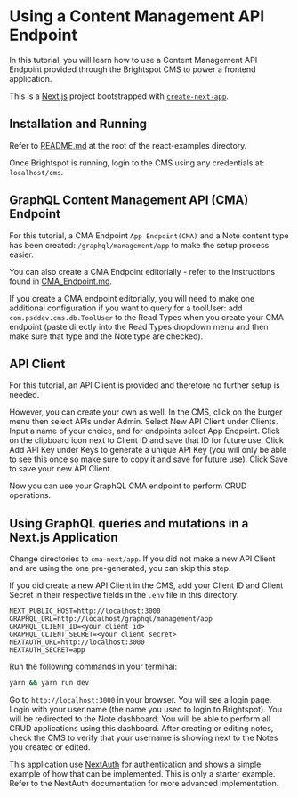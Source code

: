 # Using a Content Management API Endpoint

In this tutorial, you will learn how to use a Content Management API Endpoint provided through the Brightspot CMS to power a frontend application.

This is a [Next.js](https://nextjs.org/) project bootstrapped with [`create-next-app`](https://github.com/vercel/next.js/tree/canary/packages/create-next-app).

## Installation and Running

Refer to [README.md](https://github.com/brightspot/react-examples/blob/cma-next/README.md) at the root of the react-examples directory.

Once Brightspot is running, login to the CMS using any credentials at: `localhost/cms`.

## GraphQL Content Management API (CMA) Endpoint

For this tutorial, a CMA Endpoint `App Endpoint(CMA)` and a Note content type has been created: `/graphql/management/app` to make the setup process easier.

You can also create a CMA Endpoint editorially - refer to the instructions found in [CMA_Endpoint.md](CMA_Endpoint.md).

If you create a CMA endpoint editorially, you will need to make one additional configuration if you want to query for a toolUser: add `com.psddev.cms.db.ToolUser` to the Read Types when you create your CMA endpoint (paste directly into the Read Types dropdown menu and then make sure that type and the Note type are checked).

## API Client

For this tutorial, an API Client is provided and therefore no further setup is needed.

However, you can create your own as well. In the CMS, click on the burger menu then select APIs under Admin. Select New API Client under Clients. Input a name of your choice, and for endpoints select App Endpoint. Click on the clipboard icon next to Client ID and save that ID for future use. Click Add API Key under Keys to generate a unique API Key (you will only be able to see this once so make sure to copy it and save for future use). Click Save to save your new API Client.

Now you can use your GraphQL CMA endpoint to perform CRUD operations.

## Using GraphQL queries and mutations in a Next.js Application

Change directories to `cma-next/app`. If you did not make a new API Client and are using the one pre-generated, you can skip this step.

If you did create a new API Client in the CMS, add your Client ID and Client Secret in their respective fields in the `.env` file in this directory:

```
NEXT_PUBLIC_HOST=http://localhost:3000
GRAPHQL_URL=http://localhost/graphql/management/app
GRAPHQL_CLIENT_ID=<your client id>
GRAPHQL_CLIENT_SECRET=<your client secret>
NEXTAUTH_URL=http://localhost:3000
NEXTAUTH_SECRET=app
```

Run the following commands in your terminal:

```bash
yarn && yarn run dev
```

Go to `http://localhost:3000` in your browser. You will see a login page. Login with your user name (the name you used to login to Brightspot). You will be redirected to the Note dashboard. You will be able to perform all CRUD applications using this dashboard. After creating or editing notes, check the CMS to verify that your username is showing next to the Notes you created or edited.

This application use [NextAuth](https://next-auth.js.org/) for authentication and shows a simple example of how that can be implemented. This is only a starter example. Refer to the NextAuth documentation for more advanced implementation.
